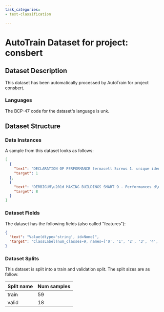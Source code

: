 ```yaml
---
task_categories:
- text-classification

---
```

# AutoTrain Dataset for project: consbert

## Dataset Description

This dataset has been automatically processed by AutoTrain for project consbert.

### Languages

The BCP-47 code for the dataset's language is unk.

## Dataset Structure

### Data Instances

A sample from this dataset looks as follows:

```json
[
  {
    "text": "DECLARATION OF PERFORMANCE fermacell Screws 1. unique identification code of the product type 2. purpose of use 3. manufacturer 5. system(s) for assessment and verification of constancy of performance 6. harmonised standard Notified body(ies) 7. Declared performance Essential feature Reaction to fire Tensile strength Length Corrosion protection (Reis oeueelt Nr. FC-0103 A FC-0103 A Drywall screws type TSN for fastening gypsum fibreboards James Hardie Europe GmbH Bennigsen- Platz 1 D-40474 Disseldorf Tel. +49 800 3864001 E-Mail fermacell jameshardie.de System 4 DIN EN 14566:2008+A1:2009 Stichting Hout Research (2590) Performance Al fulfilled <63mm Phosphated - Class 48 The performance of the above product corresponds to the declared performance(s). The manufacturer mentioned aboveis solely responsible for the preparation of the declaration of performancein accordance with Regulation (EU) No. 305/2011. Signed for the manufacturer and on behalf of the manufacturerof: Dusseldorf, 01.01.2020 2020 James Hardie Europe GmbH. and designate registered and incorporated trademarks of James Hardie Technology Limited Dr. J\u00e9rg Brinkmann (CEO) AESTUVER Seite 1/1  ",
    "target": 1
  },
  {
    "text": "DERBIGUM\u201d MAKING BUILDINGS SMART 9 - Performances d\u00e9clar\u00e9es selon EN 13707 : 2004 + A2: 2009 Caract\u00e9ristiques essentielles Performances Unit\u00e9s R\u00e9sistance a un feu ext\u00e9rieur (Note 1) FRoof (t3) - R\u00e9action au feu F - Etanch\u00e9it\u00e9 a l\u2019eau Conforme - Propri\u00e9t\u00e9s en traction : R\u00e9sistance en traction LxT* 900 x 700(+4 20%) N/50 mm Allongement LxT* 45 x 45 (+ 15) % R\u00e9sistance aux racines NPD** - R\u00e9sistance au poinconnementstatique (A) 20 kg R\u00e9sistance au choc (A et B) NPD** mm R\u00e9sistance a la d\u00e9chirure LxT* 200 x 200 (+ 20%) N R\u00e9sistance des jonctions: R\u00e9sistance au pelage NPD** N/50 mm R\u00e9sistance au cisaillement NPD** N/50 mm Durabilit\u00e9 : Sous UV, eau et chaleur Conforme - Pliabilit\u00e9 a froid apr\u00e9s vieillissement a la -10 (+ 5) \u00b0C chaleur Pliabilit\u00e9 a froid -18 \u00b0C Substances dangereuses (Note 2) - * L signifie la direction longitudinale, T signifie la direction transversale **NPD signifie Performance Non D\u00e9termin\u00e9e Note 1: Aucune performance ne peut \u00e9tre donn\u00e9e pourle produit seul, la performance de r\u00e9sistance a un feu ext\u00e9rieur d\u2019une toiture d\u00e9pend du syst\u00e9me complet Note 2: En l\u2019absence de norme d\u2019essai europ\u00e9enne harmonis\u00e9e, aucune performanceli\u00e9e au comportementa la lixiviation ne peut \u00e9tre d\u00e9clar\u00e9e, la d\u00e9claration doit \u00e9tre \u00e9tablie selon les dispositions nationales en vigueur. 10 - Les performances du produit identifi\u00e9 aux points 1 et 2 ci-dessus sont conformes aux performances d\u00e9clar\u00e9es indiqu\u00e9es au point 9. La pr\u00e9sente d\u00e9claration des performances est \u00e9tablie sous la seule responsabilit\u00e9 du fabricant identifi\u00e9 au point 4 Sign\u00e9 pourle fabricant et en son nom par: Mr Steve Geubels, Group Operations Director Perwez ,30/09/2016 Page 2 of 2  ",
    "target": 8
  }
]
```

### Dataset Fields

The dataset has the following fields (also called "features"):

```json
{
  "text": "Value(dtype='string', id=None)",
  "target": "ClassLabel(num_classes=9, names=['0', '1', '2', '3', '4', '5', '6', '7', '8'], id=None)"
}
```

### Dataset Splits

This dataset is split into a train and validation split. The split sizes are as follow:

| Split name   | Num samples         |
| ------------ | ------------------- |
| train        | 59 |
| valid        | 18 |
